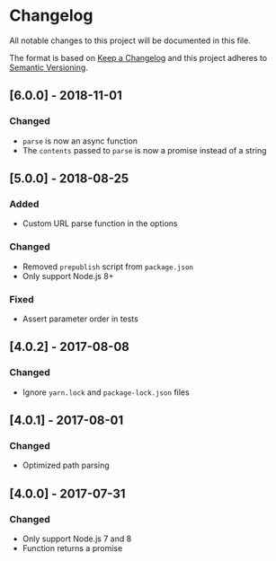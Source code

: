 # Changelog

All notable changes to this project will be documented in this file.

The format is based on [Keep a Changelog](http://keepachangelog.com/en/1.0.0/) and this project adheres to [Semantic Versioning](http://semver.org/spec/v2.0.0.html).

## [6.0.0] - 2018-11-01

### Changed

- `parse` is now an async function
- The `contents` passed to `parse` is now a promise instead of a string

## [5.0.0] - 2018-08-25

### Added

- Custom URL parse function in the options

### Changed

- Removed `prepublish` script from `package.json`
- Only support Node.js 8+

### Fixed

- Assert parameter order in tests

## [4.0.2] - 2017-08-08

### Changed

- Ignore `yarn.lock` and `package-lock.json` files

## [4.0.1] - 2017-08-01

### Changed

- Optimized path parsing

## [4.0.0] - 2017-07-31

### Changed

- Only support Node.js 7 and 8
- Function returns a promise